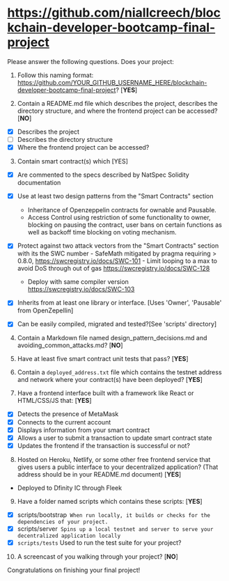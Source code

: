 # https://github.com/niallcreech/blockchain-developer-bootcamp-final-project

Please answer the following questions. Does your project:

1. Follow this naming format: https://github.com/YOUR_GITHUB_USERNAME_HERE/blockchain-developer-bootcamp-final-project? [**YES**]

2. Contain a README.md file which describes the project, describes the directory structure, and where the frontend project can be accessed? [**NO**]
  - [x] Describes the project
  - [ ] Describes the directory structure
  - [x] Where the frontend project can be accessed?

3. Contain smart contract(s) which [YES]
  - [x] Are commented to the specs described by NatSpec Solidity documentation
  - [x] Use at least two design patterns from the "Smart Contracts" section
    - Inheritance of Openzeppelin contracts for ownable and Pausable.
    - Access Control using restriction of some functionality to owner, blocking on pausing the contract, user bans on certain functions as well as backoff time blocking on voting mechanism.

  - [x] Protect against two attack vectors from the "Smart Contracts" section with its the SWC number
    	- SafeMath mitigated by pragma requiring > 0.8.0, https://swcregistry.io/docs/SWC-101
    	- Limit looping to a max to avoid DoS through out of gas https://swcregistry.io/docs/SWC-128
    - Deploy with same compiler version https://swcregistry.io/docs/SWC-103
  - [x] Inherits from at least one library or interface. [Uses 'Owner', 'Pausable' from OpenZepellin]
  - [x] Can be easily compiled, migrated and tested?[See 'scripts' directory]

4. Contain a Markdown file named design_pattern_decisions.md and avoiding_common_attacks.md? [**NO**]

5. Have at least five smart contract unit tests that pass? [**YES**]

6. Contain a `deployed_address.txt` file which contains the testnet address and network where your contract(s) have been deployed? [**YES**]

7. Have a frontend interface built with a framework like React or HTML/CSS/JS that:  [**YES**]
  - [x] Detects the presence of MetaMask
  - [x] Connects to the current account
  - [x] Displays information from your smart contract
  - [x] Allows a user to submit a transaction to update smart contract state
  - [x] Updates the frontend if the transaction is successful or not?

8. Hosted on Heroku, Netlify, or some other free frontend service that gives users a public interface to your decentralized application? (That address should be in your README.md document)  [**YES**]
  - Deployed to Dfinity IC through Fleek 

9. Have a folder named scripts which contains these scripts:  [**YES**]
  - [x] scripts/bootstrap` When run locally, it builds or checks for the dependencies of your project.` 
  - [x] scripts/server` Spins up a local testnet and server to serve your decentralized application locally` 
  - [x] `scripts/tests` Used to run the test suite for your project?

10. A screencast of you walking through your project? [**NO**]


Congratulations on finishing your final project!


